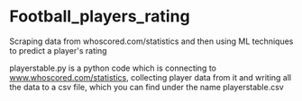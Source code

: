# Football_players_rating
Scraping data from whoscored.com/statistics and then using ML techniques to predict a player's rating

playerstable.py is a python code which is connecting to www.whoscored.com/statistics, collecting player data from it and writing all the data to a csv file, which you can find under the name playerstable.csv
